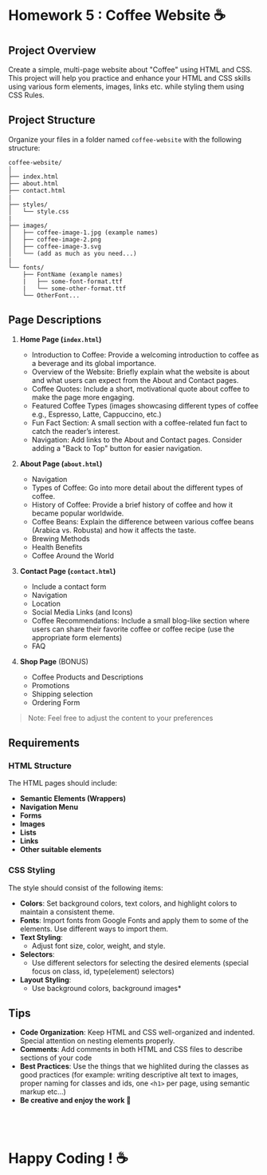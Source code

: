 # Homework 5 : Coffee Website ☕

## Project Overview
Create a simple, multi-page website about "Coffee" using HTML and CSS. This project will help you practice and enhance your HTML and CSS skills using various form elements, images, links etc. while styling them using CSS Rules.

## Project Structure

Organize your files in a folder named `coffee-website` with the following structure:

```
coffee-website/
│
├── index.html
├── about.html
├── contact.html
|
├── styles/
│   └── style.css
|   
├── images/
│   ├── coffee-image-1.jpg (example names)
│   ├── coffee-image-2.png
│   ├── coffee-image-3.svg
│   └── (add as much as you need...)
|
└── fonts/
    ├── FontName (example names)
    |   ├── some-font-format.ttf
    |   └── some-other-format.ttf
    └── OtherFont...
```

## Page Descriptions

1. **Home Page (`index.html`)**  
   - Introduction to Coffee: Provide a welcoming introduction to coffee as a beverage and its global importance.
   - Overview of the Website: Briefly explain what the website is about and what users can expect from the About and Contact pages.
   - Coffee Quotes: Include a short, motivational quote about coffee to make the page more engaging.
   - Featured Coffee Types (images showcasing different types of coffee e.g., Espresso, Latte, Cappuccino, etc.)
   - Fun Fact Section: A small section with a coffee-related fun fact to catch the reader’s interest.
   - Navigation: Add links to the About and Contact pages. Consider adding a "Back to Top" button for easier navigation.

2. **About Page (`about.html`)**  
   - Navigation
   - Types of Coffee: Go into more detail about the different types of coffee.
   - History of Coffee: Provide a brief history of coffee and how it became popular worldwide.
   - Coffee Beans: Explain the difference between various coffee beans (Arabica vs. Robusta) and how it affects the taste.
   - Brewing Methods
   - Health Benefits
   - Coffee Around the World

3. **Contact Page (`contact.html`)**  
   - Include a contact form
   - Navigation 
   - Location
   - Social Media Links (and Icons)
   - Coffee Recommendations: Include a small blog-like section where users can share their favorite coffee or coffee recipe (use the appropriate form elements)
   - FAQ

4. **Shop Page** (BONUS)
    - Coffee Products and Descriptions
    - Promotions
    - Shipping selection
    - Ordering Form

> Note: Feel free to adjust the content to your preferences

## Requirements

### HTML Structure

The HTML pages should include:

- **Semantic Elements (Wrappers)**
- **Navigation Menu**
- **Forms**
- **Images**
- **Lists**
- **Links**
- **Other suitable elements**

### CSS Styling

The style should consist of the following items:

- **Colors**: Set background colors, text colors, and highlight colors to maintain a consistent theme.
- **Fonts**: Import fonts from Google Fonts and apply them to some of the elements. Use different ways to import them.
- **Text Styling**:
  - Adjust font size, color, weight, and style.
- **Selectors**:
  - Use different selectors for selecting the desired elements (special focus on class, id, type(element) selectors)
- **Layout Styling**:
  - Use background colors, background images*

## Tips

- **Code Organization**: Keep HTML and CSS well-organized and indented. Special attention on nesting elements properly.
- **Comments**: Add comments in both HTML and CSS files to describe sections of your code
- **Best Practices**: Use the things that we highlited during the classes as good practices (for example: writing descriptive alt text to images, proper naming for classes and ids, one `<h1>` per page, using semantic markup etc...)
- **Be creative and enjoy the work 🙂**

<br><br>

# Happy Coding ! ☕
 